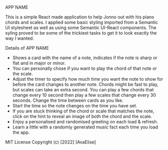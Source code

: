 APP NAME

This is a simple React made application to help Jonno out with his piano chords and scales. I applied some basic styling imported from a Semantic UI stylesheet as well as using some Semantic UI-React components. The syling proved to be some of the trickiest tasks to get it to look exactly the way I wanted.

Details of APP NAME

- Shows a card with the name of a note, indicates if the note is sharp or flat and in major or minor.
- You can personally chose if you want to play the chord of that note or the scale.
- Adjust the timer to specify how much time you want the note to show for before the card changes to another note. Chords might be fast to play, but scales can take an extra second. You can play a few chords that change every 10 second then play a few scales that change every 30 seconds. Change the time between cards as you like.
- Start the time so the note changes on the time you have set.
- If you are stuck thinking of the chord or scale that matches the note, click on the hint to reveal an image of both the chord and the scale.
- Enjoy a personalised and randomised greeting on each load & refresh.
- Learn a little with a randomly generated music fact each time you load the app.

MIT License
Copyright (c) [2022] [AvaElise]
